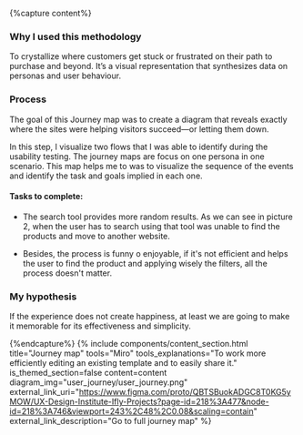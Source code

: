 {%capture content%}
### Why I used this methodology
To crystallize where customers get stuck or frustrated on their path to purchase and beyond. It’s a visual representation that synthesizes data on personas and user behaviour.
### Process
The goal of this Journey map was to create a diagram that reveals exactly where the sites were helping visitors succeed—or letting them down.

In this step, I visualize two flows that I was able to identify during the usability testing. The journey maps are focus on one persona in one scenario.
This map helps me to was to visualize the sequence of the events and identify the task and goals implied in each one.

#### Tasks to complete:
*  The search tool provides more random results. As we can see in picture 2, when the user has to search using that tool was unable to find the products and move to another website.

*  Besides, the process is funny o enjoyable, if it's not efficient and helps the user to find the product and applying wisely the filters, all the process doesn't matter.
### My hypothesis
If the experience does not create happiness, at least we are going to make it memorable for its effectiveness and simplicity.

{%endcapture%}
{%
include components/content_section.html
title="Journey map"
tools="Miro"
tools_explanations="To work more efficiently editing an existing template and to easily share it."
is_themed_section=false
content=content
diagram_img="user_journey/user_journey.png"
external_link_uri="https://www.figma.com/proto/QBTSBuokADGC8T0KG5yMOW/UX-Design-Institute-Ifly-Projects?page-id=218%3A477&node-id=218%3A746&viewport=243%2C48%2C0.08&scaling=contain"
external_link_description="Go to full journey map"
%}
